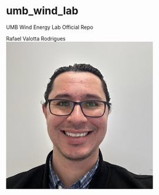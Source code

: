 # umb_wind_lab
UMB Wind Energy Lab Official Repo

Rafael Valotta Rodrigues
![Example Image](https://github.com/rafaelvalotta/umb_wind_lab/blob/main/IMG_6384.JPG)

